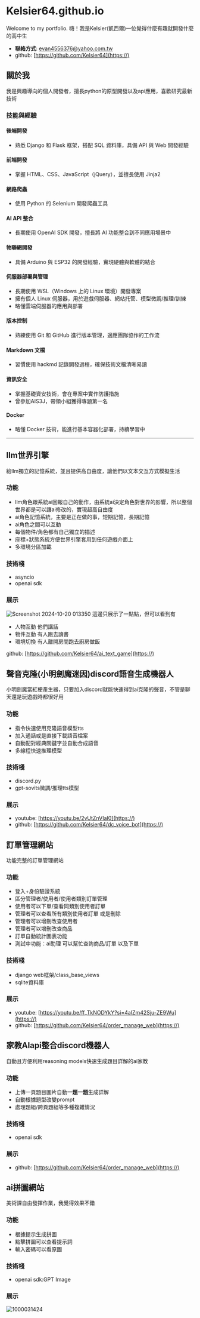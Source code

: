 # Kelsier64.github.io
Welcome to my portfolio.
嗨！我是Kelsier(凱西爾)一位覺得什麼有趣就開發什麼的高中生
- **聯絡方式**: evan4556376@yahoo.com.tw
- github: [https://github.com/Kelsier64](https://)


## 關於我
我是興趣導向的個人開發者，擅長python的原型開發以及api應用，喜歡研究最新技術
### 技能與經驗

#### 後端開發  
  - 熟悉 Django 和 Flask 框架，搭配 SQL 資料庫，具備 API 與 Web 開發經驗
  
#### 前端開發  
  - 掌握 HTML、CSS、JavaScript（jQuery），並擅長使用 Jinja2

#### 網路爬蟲  
  - 使用 Python 的 Selenium 開發爬蟲工具

#### AI API 整合  
  - 長期使用 OpenAI SDK 開發，擅長將 AI 功能整合到不同應用場景中

#### 物聯網開發
  - 具備 Arduino 與 ESP32 的開發經驗，實現硬體與軟體的結合

#### 伺服器部署與管理  
  - 長期使用 WSL（Windows 上的 Linux 環境）開發專案
  - 擁有個人 Linux 伺服器，用於遊戲伺服器、網站托管、模型微調/推理/訓練
  - 略懂雲端伺服器的應用與部署

#### 版本控制  
  - 熟練使用 Git 和 GitHub 進行版本管理，適應團隊協作的工作流

#### Markdown 文檔
  - 習慣使用 hackmd 記錄開發過程，確保技術文檔清晰易讀

#### 資訊安全
  - 掌握基礎資安技術，會在專案中實作防護措施  
  - 曾參加AIS3J，帶領小組獲得專題第一名

#### Docker
  - 略懂 Docker 技術，能進行基本容器化部署，持續學習中

---

## llm世界引擎
給llm獨立的記憶系統，並且提供高自由度，讓他們以文本交互方式模擬生活

### 功能
- llm角色跟系統ai回報自己的動作，由系統ai決定角色對世界的影響，所以整個世界都是可以讓ai修改的，實現超高自由度
- ai角色記憶系統，主要是正在做的事，短期記憶，長期記憶
- ai角色之間可以互動
- 每個物件/角色都有自己獨立的描述
- 座標+狀態系統方便世界引擎套用到任何遊戲介面上
- 多環境分區加載

### 技術棧
- asyncio
- openai sdk

### 展示
![Screenshot 2024-10-20 013350](https://hackmd.io/_uploads/SyM1lsJC1g.png)
這邊只展示了一點點，但可以看到有
- 人物互動 他們講話
- 物件互動 有人跑去讀書
- 環境切換 有人離開房間跑去廚房做飯

github: [https://github.com/Kelsier64/ai_text_game](https://)

## 聲音克隆(小明劍魔迷因)discord語音生成機器人
小明劍魔當紅梗產生器，只要加入discord就能快速得到ai克隆的聲音，不管是聊天還是玩遊戲時都很好用
### 功能
- 指令快速使用克隆語音模型tts
- 加入通話或是直接下載語音檔案
- 自動配對經典關鍵字並自動合成語音
- 多線程快速推理模型
### 技術棧
- discord.py
- gpt-sovits微調/推理tts模型
### 展示
- youtube: [https://youtu.be/2vUtZnVIaI0](https://)
- github: [https://github.com/Kelsier64/dc_voice_bot](https://)


## 訂單管理網站
功能完整的訂單管理網站
### 功能
- 登入+身份驗證系統
- 區分管理者/使用者/使用者類別訂單管理
- 使用者可以下單/查看同類別使用者訂單
- 管理者可以查看所有類別使用者訂單 或是刪除
- 管理者可以增刪改查使用者
- 管理者可以增刪改查商品
- 訂單自動統計圖表功能
- 測試中功能：ai助理 可以幫忙查詢商品/訂單 以及下單
### 技術棧
- django web框架/class_base_views
- sqlite資料庫
### 展示

- youtube: [https://youtu.be/ff_TkNODYkY?si=4aIZm42Sju-ZE9Wu](https://)
- github: [https://github.com/Kelsier64/order_manage_web](https://)

## 家教AIapi整合discord機器人
自動且方便利用reasoning models快速生成題目詳解的ai家教
### 功能
- 上傳一頁題目圖片自動**一題一題**生成詳解
- 自動根據題型改變prompt
- 處理題組/跨頁題組等多種複雜情況
### 技術棧
- openai sdk

### 展示
- github: [https://github.com/Kelsier64/order_manage_web](https://)

## ai拼圖網站
美術課自由發揮作業，我覺得效果不錯
### 功能
- 根據提示生成拼圖
- 點擊拼圖可以查看提示詞
- 輸入密碼可以看原圖
### 技術棧
- openai sdk:GPT Image
### 展示
![1000031424](https://hackmd.io/_uploads/rks4cXSgge.png)










